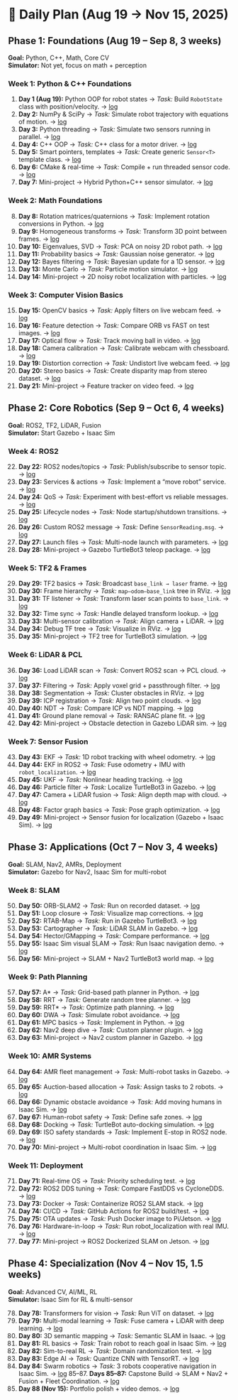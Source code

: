 # 📅 Daily Plan (Aug 19 → Nov 15, 2025)

## Phase 1: Foundations (Aug 19 – Sep 8, 3 weeks)
**Goal:** Python, C++, Math, Core CV  
**Simulator:** Not yet, focus on math + perception

### Week 1: Python & C++ Foundations
1. **Day 1 (Aug 19):** Python OOP for robot states → *Task:* Build `RobotState` class with position/velocity. → [log](logs/Day01.md)
2. **Day 2:** NumPy & SciPy → *Task:* Simulate robot trajectory with equations of motion. → [log](logs/Day02.md)
3. **Day 3:** Python threading → *Task:* Simulate two sensors running in parallel. → [log](logs/Day03.md)
4. **Day 4:** C++ OOP → *Task:* C++ class for a motor driver. → [log](logs/Day04.md)
5. **Day 5:** Smart pointers, templates → *Task:* Create generic `Sensor<T>` template class. → [log](logs/Day05.md)
6. **Day 6:** CMake & real-time → *Task:* Compile + run threaded sensor code. → [log](logs/Day06.md)
7. **Day 7:** Mini-project → Hybrid Python+C++ sensor simulator. → [log](logs/Day07.md)

### Week 2: Math Foundations
8. **Day 8:** Rotation matrices/quaternions → *Task:* Implement rotation conversions in Python. → [log](logs/Day08.md)
9. **Day 9:** Homogeneous transforms → *Task:* Transform 3D point between frames. → [log](logs/Day09.md)
10. **Day 10:** Eigenvalues, SVD → *Task:* PCA on noisy 2D robot path. → [log](logs/Day10.md)
11. **Day 11:** Probability basics → *Task:* Gaussian noise generator. → [log](logs/Day11.md)
12. **Day 12:** Bayes filtering → *Task:* Bayesian update for a 1D sensor. → [log](logs/Day12.md)
13. **Day 13:** Monte Carlo → *Task:* Particle motion simulator. → [log](logs/Day13.md)
14. **Day 14:** Mini-project → 2D noisy robot localization with particles. → [log](logs/Day14.md)

### Week 3: Computer Vision Basics
15. **Day 15:** OpenCV basics → *Task:* Apply filters on live webcam feed. → [log](logs/Day15.md)
16. **Day 16:** Feature detection → *Task:* Compare ORB vs FAST on test images. → [log](logs/Day16.md)
17. **Day 17:** Optical flow → *Task:* Track moving ball in video. → [log](logs/Day17.md)
18. **Day 18:** Camera calibration → *Task:* Calibrate webcam with chessboard. → [log](logs/Day18.md)
19. **Day 19:** Distortion correction → *Task:* Undistort live webcam feed. → [log](logs/Day19.md)
20. **Day 20:** Stereo basics → *Task:* Create disparity map from stereo dataset. → [log](logs/Day20.md)
21. **Day 21:** Mini-project → Feature tracker on video feed. → [log](logs/Day21.md)

## Phase 2: Core Robotics (Sep 9 – Oct 6, 4 weeks)
**Goal:** ROS2, TF2, LiDAR, Fusion  
**Simulator:** Start Gazebo + Isaac Sim

### Week 4: ROS2
22. **Day 22:** ROS2 nodes/topics → *Task:* Publish/subscribe to sensor topic. → [log](logs/Day22.md)
23. **Day 23:** Services & actions → *Task:* Implement a “move robot” service. → [log](logs/Day23.md)
24. **Day 24:** QoS → *Task:* Experiment with best-effort vs reliable messages. → [log](logs/Day24.md)
25. **Day 25:** Lifecycle nodes → *Task:* Node startup/shutdown transitions. → [log](logs/Day25.md)
26. **Day 26:** Custom ROS2 message → *Task:* Define `SensorReading.msg`. → [log](logs/Day26.md)
27. **Day 27:** Launch files → *Task:* Multi-node launch with parameters. → [log](logs/Day27.md)
28. **Day 28:** Mini-project → Gazebo TurtleBot3 teleop package. → [log](logs/Day28.md)

### Week 5: TF2 & Frames
29. **Day 29:** TF2 basics → *Task:* Broadcast `base_link → laser` frame. → [log](logs/Day29.md)
30. **Day 30:** Frame hierarchy → *Task:* `map–odom–base_link` tree in RViz. → [log](logs/Day30.md)
31. **Day 31:** TF listener → *Task:* Transform laser scan points to `base_link`. → [log](logs/Day31.md)
32. **Day 32:** Time sync → *Task:* Handle delayed transform lookup. → [log](logs/Day32.md)
33. **Day 33:** Multi-sensor calibration → *Task:* Align camera + LiDAR. → [log](logs/Day33.md)
34. **Day 34:** Debug TF tree → *Task:* Visualize in RViz. → [log](logs/Day34.md)
35. **Day 35:** Mini-project → TF2 tree for TurtleBot3 simulation. → [log](logs/Day35.md)

### Week 6: LiDAR & PCL
36. **Day 36:** Load LiDAR scan → *Task:* Convert ROS2 scan → PCL cloud. → [log](logs/Day36.md)
37. **Day 37:** Filtering → *Task:* Apply voxel grid + passthrough filter. → [log](logs/Day37.md)
38. **Day 38:** Segmentation → *Task:* Cluster obstacles in RViz. → [log](logs/Day38.md)
39. **Day 39:** ICP registration → *Task:* Align two point clouds. → [log](logs/Day39.md)
40. **Day 40:** NDT → *Task:* Compare ICP vs NDT mapping. → [log](logs/Day40.md)
41. **Day 41:** Ground plane removal → *Task:* RANSAC plane fit. → [log](logs/Day41.md)
42. **Day 42:** Mini-project → Obstacle detection in Gazebo LiDAR sim. → [log](logs/Day42.md)

### Week 7: Sensor Fusion
43. **Day 43:** EKF → *Task:* 1D robot tracking with wheel odometry. → [log](logs/Day43.md)
44. **Day 44:** EKF in ROS2 → *Task:* Fuse odometry + IMU with `robot_localization`. → [log](logs/Day44.md)
45. **Day 45:** UKF → *Task:* Nonlinear heading tracking. → [log](logs/Day45.md)
46. **Day 46:** Particle filter → *Task:* Localize TurtleBot3 in Gazebo. → [log](logs/Day46.md)
47. **Day 47:** Camera + LiDAR fusion → *Task:* Align depth map with cloud. → [log](logs/Day47.md)
48. **Day 48:** Factor graph basics → *Task:* Pose graph optimization. → [log](logs/Day48.md)
49. **Day 49:** Mini-project → Sensor fusion for localization (Gazebo + Isaac Sim). → [log](logs/Day49.md)

## Phase 3: Applications (Oct 7 – Nov 3, 4 weeks)
**Goal:** SLAM, Nav2, AMRs, Deployment  
**Simulator:** Gazebo for Nav2, Isaac Sim for multi-robot

### Week 8: SLAM
50. **Day 50:** ORB-SLAM2 → *Task:* Run on recorded dataset. → [log](logs/Day50.md)
51. **Day 51:** Loop closure → *Task:* Visualize map corrections. → [log](logs/Day51.md)
52. **Day 52:** RTAB-Map → *Task:* Run in Gazebo TurtleBot3. → [log](logs/Day52.md)
53. **Day 53:** Cartographer → *Task:* LiDAR SLAM in Gazebo. → [log](logs/Day53.md)
54. **Day 54:** Hector/GMapping → *Task:* Compare performance. → [log](logs/Day54.md)
55. **Day 55:** Isaac Sim visual SLAM → *Task:* Run Isaac navigation demo. → [log](logs/Day55.md)
56. **Day 56:** Mini-project → SLAM + Nav2 TurtleBot3 world map. → [log](logs/Day56.md)

### Week 9: Path Planning
57. **Day 57:** A* → *Task:* Grid-based path planner in Python. → [log](logs/Day57.md)
58. **Day 58:** RRT → *Task:* Generate random tree planner. → [log](logs/Day58.md)
59. **Day 59:** RRT* → *Task:* Optimize path planning. → [log](logs/Day59.md)
60. **Day 60:** DWA → *Task:* Simulate robot avoidance. → [log](logs/Day60.md)
61. **Day 61:** MPC basics → *Task:* Implement in Python. → [log](logs/Day61.md)
62. **Day 62:** Nav2 deep dive → *Task:* Custom planner plugin. → [log](logs/Day62.md)
63. **Day 63:** Mini-project → Nav2 custom planner in Gazebo. → [log](logs/Day63.md)

### Week 10: AMR Systems
64. **Day 64:** AMR fleet management → *Task:* Multi-robot tasks in Gazebo. → [log](logs/Day64.md)
65. **Day 65:** Auction-based allocation → *Task:* Assign tasks to 2 robots. → [log](logs/Day65.md)
66. **Day 66:** Dynamic obstacle avoidance → *Task:* Add moving humans in Isaac Sim. → [log](logs/Day66.md)
67. **Day 67:** Human-robot safety → *Task:* Define safe zones. → [log](logs/Day67.md)
68. **Day 68:** Docking → *Task:* TurtleBot auto-docking simulation. → [log](logs/Day68.md)
69. **Day 69:** ISO safety standards → *Task:* Implement E-stop in ROS2 node. → [log](logs/Day69.md)
70. **Day 70:** Mini-project → Multi-robot coordination in Isaac Sim. → [log](logs/Day70.md)

### Week 11: Deployment
71. **Day 71:** Real-time OS → *Task:* Priority scheduling test. → [log](logs/Day71.md)
72. **Day 72:** ROS2 DDS tuning → *Task:* Compare FastDDS vs CycloneDDS. → [log](logs/Day72.md)
73. **Day 73:** Docker → *Task:* Containerize ROS2 SLAM stack. → [log](logs/Day73.md)
74. **Day 74:** CI/CD → *Task:* GitHub Actions for ROS2 build/test. → [log](logs/Day74.md)
75. **Day 75:** OTA updates → *Task:* Push Docker image to Pi/Jetson. → [log](logs/Day75.md)
76. **Day 76:** Hardware-in-loop → *Task:* Run robot_localization with real IMU. → [log](logs/Day76.md)
77. **Day 77:** Mini-project → ROS2 Dockerized SLAM on Jetson. → [log](logs/Day77.md)

## Phase 4: Specialization (Nov 4 – Nov 15, 1.5 weeks)
**Goal:** Advanced CV, AI/ML, RL  
**Simulator:** Isaac Sim for RL & multi-sensor

78. **Day 78:** Transformers for vision → *Task:* Run ViT on dataset. → [log](logs/Day78.md)
79. **Day 79:** Multi-modal learning → *Task:* Fuse camera + LiDAR with deep learning. → [log](logs/Day79.md)
80. **Day 80:** 3D semantic mapping → *Task:* Semantic SLAM in Isaac. → [log](logs/Day80.md)
81. **Day 81:** RL basics → *Task:* Train robot to reach goal in Isaac Sim. → [log](logs/Day81.md)
82. **Day 82:** Sim-to-real RL → *Task:* Domain randomization test. → [log](logs/Day82.md)
83. **Day 83:** Edge AI → *Task:* Quantize CNN with TensorRT. → [log](logs/Day83.md)
84. **Day 84:** Swarm robotics → *Task:* 3 robots cooperative navigation in Isaac Sim. → [log](logs/Day84.md)
85–87. **Days 85–87:** Capstone Build → SLAM + Nav2 + Fusion + Fleet Coordination. → [log](logs/Day85-87.md)
88. **Day 88 (Nov 15):** Portfolio polish + video demos. → [log](logs/Day88.md)
